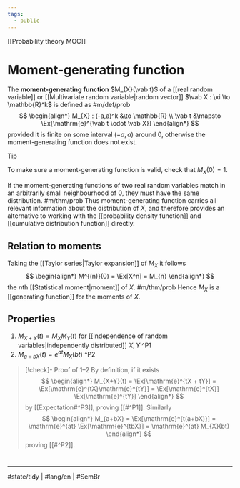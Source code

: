 ```yaml
---
tags:
  - public
---
```

[[Probability theory MOC]]
# Moment-generating function

The **moment-generating function** $M_{X}(\vab t)$ of a [[real random variable]] or [[Multivariate random variable|random vector]] $\vab X : \xi \to \mathbb{R}^k$ is defined as #m/def/prob 
$$
\begin{align*}
M_{X} : (-a,a)^k &\to \mathbb{R} \\
\vab t &\mapsto \Ex[\mathrm{e}^{\vab t \cdot \vab X}]
\end{align*}
$$
provided it is finite on some interval $(-a,a)$ around 0, otherwise the moment-generating function does not exist.

> [!tip]
> To make sure a moment-generating function is valid, check that $M_{X}(0)=1$.

If the moment-generating functions of two real random variables match in an arbitrarily small neighbourhood of 0, they must have the same distribution. #m/thm/prob
Thus moment-generating function carries all relevant information about the distribution of $X$, and therefore provides an alternative to working with the [[probability density function]] and [[cumulative distribution function]] directly.

## Relation to moments

Taking the [[Taylor series|Taylor expansion]] of $M_{X}$ it follows
$$
\begin{align*}
M^{(n)}(0) = \Ex[X^n] = M_{n}
\end{align*}
$$
the $n$th [[Statistical moment|moment]] of $X$. #m/thm/prob 
Hence $M_{X}$ is a [[generating function]] for the moments of $X$.

## Properties

1. $M_{X+Y}(t) = M_{X}M_{Y}(t)$ for [[Independence of random variables|independently distributed]] $X,Y$  ^P1
2. $M_{a+bX}(t) = e^{at} M_{X}(bt)$ ^P2

> [!check]- Proof of 1–2
> By definition, if it exists
> $$
> \begin{align*}
> M_{X+Y}(t) = \Ex[\mathrm{e}^{tX + tY}] = \Ex[\mathrm{e}^{tX}\mathrm{e}^{tY}] = \Ex[\mathrm{e}^{tX}] \Ex[\mathrm{e}^{tY}]
> \end{align*}
> $$
> by [[Expectation#^P3]], proving [[#^P1]].
> Similarly
> $$
> \begin{align*}
> M_{a+bX} = \Ex[\mathrm{e}^{t(a+bX)}] = \mathrm{e}^{at} \Ex[\mathrm{e}^{tbX}] = \mathrm{e}^{at} M_{X}(bt)
> \end{align*}
> $$
> proving [[#^P2]]. <span class="QED"/>

#
---
#state/tidy | #lang/en | #SemBr
